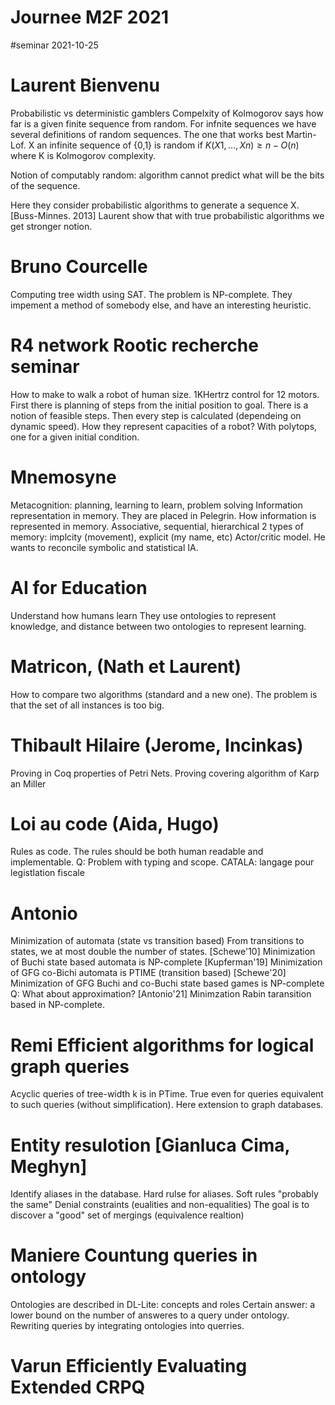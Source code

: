 # Journee M2F 2021
#seminar 2021-10-25

# Laurent Bienvenu
Probabilistic vs deterministic gamblers
Compelxity of Kolmogorov says how far is a given finite sequence from random.
For infnite sequences we have several definitions of random sequences.
The one that works best Martin-Lof.
X an infinite sequence of {0,1} is random if $K(X1,\dots,Xn)\geq n-O(n)$ where K
is Kolmogorov complexity.

Notion of computably random: algorithm cannot predict what will be the bits of
the sequence.

Here they consider probabilistic algorithms to generate a sequence X.
[Buss-Minnes. 2013]
Laurent show that with true probabilistic algorithms we get stronger notion.

# Bruno Courcelle
Computing tree width using SAT. The problem is NP-complete.
They impement a method of somebody else, and have an interesting heuristic.

# R4 network Rootic recherche seminar
How to make to walk a robot of human size.
1KHertrz control for 12 motors. 
First there is planning of steps from the initial position to goal. There is a
notion of feasible steps. 
Then every step is calculated (dependeing on dynamic speed).
How they represent capacities of a robot? With polytops, one for a given initial
condition.

# Mnemosyne
Metacognition: planning, learning to learn, problem solving
Information representation in memory. They are placed in Pelegrin.
How information is represented in memory.
Associative, sequential, hierarchical
2 types of memory: implcity (movement), explicit (my name, etc)
Actor/critic model.
He wants to reconcile symbolic and statistical IA.

# AI for Education
Understand how humans learn
They use ontologies to represent knowledge, and distance between two ontologies
to represent learning.

# Matricon, (Nath et Laurent)
How to compare two algorithms (standard and a new one). 
The problem is that the set of all instances is too big. 

# Thibault Hilaire (Jerome, Incinkas)
Proving in Coq properties of Petri Nets.
Proving covering algorithm of Karp an Miller

# Loi au code (Aida, Hugo)
Rules as code. The rules should be both human readable and implementable.
Q: Problem with typing and scope.
CATALA: langage pour legistlation fiscale

# Antonio
Minimization of automata (state vs transition based)
From transitions to states, we at most double the number of states.
[Schewe'10] Minimization of Buchi state based automata is NP-complete
[Kupferman'19] Minimization of GFG co-Bichi automata is PTIME (transition based)
[Schewe'20] Minimization of GFG Buchi and co-Buchi state based games is
NP-complete
Q: What about approximation?
[Antonio'21] Minimzation Rabin taransition based in NP-complete.

# Remi Efficient algorithms for logical graph queries
Acyclic queries of tree-width k is in PTime. True even for queries equivalent to
such queries (without simplification). 
Here extension to graph databases.

# Entity resulotion [Gianluca Cima, Meghyn]
Identify aliases in the database.
Hard rulse for aliases. Soft rules "probably the same"
Denial constraints (eualities and non-equalities)
The goal is to discover a "good" set of mergings (equivalence realtion)

# Maniere Countung queries in ontology
Ontologies are described in DL-Lite: concepts and roles
Certain answer: a lower bound on the number of answeres to a query under
ontology.
Rewriting queries by integrating ontologies into querries.

# Varun Efficiently Evaluating Extended CRPQ





